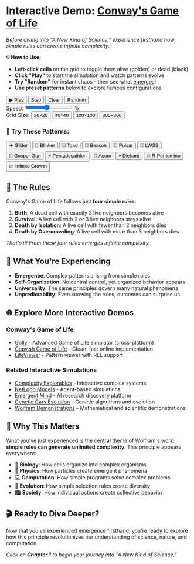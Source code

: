 # Interactive Demo: [Conway's Game of Life](annotation:conways-game-of-life)

*Before diving into "A New Kind of Science," experience firsthand how simple rules can create infinite complexity.*

**💡 How to Use:**

- **Left-click cells** on the grid to toggle them alive (golden) or dead (black)
- **Click "Play"** to start the simulation and watch patterns evolve  
- **Try "Random"** for instant chaos - then see what [emerges](annotation:emergence)!
- **Use preset patterns** below to explore famous configurations

<div id="game-of-life-container" class="game-of-life-container">
    <div class="game-controls">
        <div class="control-row">
            <button id="play-pause-btn" class="control-btn primary">▶ Play</button>
            <button id="step-btn" class="control-btn">Step</button>
            <button id="clear-btn" class="control-btn">Clear</button>
            <button id="random-btn" class="control-btn">Random</button>
        </div>
        <div class="control-row">
            <label for="speed-slider">Speed:</label>
            <input type="range" id="speed-slider" min="1" max="10" value="5" class="slider">
            <span id="speed-display">1x</span>
        </div>
        <div class="control-row">
            <label>Grid Size:</label>
            <button id="grid-smallest" class="size-btn">20×20</button>
            <button id="grid-small" class="size-btn active">40×40</button>
            <button id="grid-medium" class="size-btn">100×100</button>
            <button id="grid-large" class="size-btn">300×300</button>
        </div>
    </div>

<canvas id="game-canvas" class="game-canvas"></canvas>

<div class="pattern-library">
    <h3>🎨 Try These Patterns:</h3>
    <div class="pattern-buttons">
        <button class="pattern-btn" data-pattern="glider">✈️ Glider</button>
        <button class="pattern-btn" data-pattern="blinker">💫 Blinker</button>
        <button class="pattern-btn" data-pattern="toad">🐸 Toad</button>
        <button class="pattern-btn" data-pattern="beacon">🔆 Beacon</button>
        <button class="pattern-btn" data-pattern="pulsar">🌟 Pulsar</button>
        <button class="pattern-btn" data-pattern="lightweight-spaceship">🚀 LWSS</button>
        <button class="pattern-btn" data-pattern="gosper-gun">🔫 Gosper Gun</button>
        <button class="pattern-btn" data-pattern="pentadecathlon">⚡ Pentadecathlon</button>
        <button class="pattern-btn" data-pattern="acorn">🌰 Acorn</button>
        <button class="pattern-btn" data-pattern="diehard">💀 Diehard</button>
        <button class="pattern-btn" data-pattern="r-pentomino">🔥 R-Pentomino</button>
        <button class="pattern-btn" data-pattern="infinite-growth">📈 Infinite Growth</button>
    </div>
</div>

## 🧬 The Rules

Conway's Game of Life follows just **four simple rules**:

1. **Birth**: A dead cell with exactly 3 live neighbors becomes alive
2. **Survival**: A live cell with 2 or 3 live neighbors stays alive  
3. **Death by Isolation**: A live cell with fewer than 2 neighbors dies
4. **Death by Overcrowding**: A live cell with more than 3 neighbors dies

*That's it! From these four rules emerges infinite complexity.*

## 🎯 What You're Experiencing

- **Emergence**: Complex patterns arising from simple rules
- **Self-Organization**: No central control, yet organized behavior appears
- **Universality**: The same principles govern many natural phenomena
- **Unpredictability**: Even knowing the rules, outcomes can surprise us

## 🌐 Explore More Interactive Demos

### Conway's Game of Life
- [Golly](https://golly.sourceforge.io/) - Advanced Game of Life simulator (cross-platform)
- [Copy.sh Game of Life](https://copy.sh/life/) - Clean, fast online implementation
- [LifeViewer](https://lazyslug.com/lifeviewer/) - Pattern viewer with RLE support

### Related Interactive Simulations
- [Complexity Explorables](https://www.complexity-explorables.org/) - Interactive complex systems
- [NetLogo Models](https://ccl.northwestern.edu/netlogo/models/) - Agent-based simulations
- [Emergent Mind](https://emergentmind.com/) - AI research discovery platform
- [Genetic Cars Evolution](https://rednuht.org/genetic_cars_2/) - Genetic algorithms and evolution
- [Wolfram Demonstrations](https://demonstrations.wolfram.com/) - Mathematical and scientific demonstrations

## 🧠 Why This Matters

What you've just experienced is the central theme of Wolfram's work: **simple rules can generate unlimited complexity**. This principle appears everywhere:

- 🌿 **Biology**: How cells organize into complex organisms
- 🌊 **Physics**: How particles create emergent phenomena  
- 💻 **Computation**: How simple programs solve complex problems
- 🧬 **Evolution**: How simple selection rules create diversity
- 🏙️ **Society**: How individual actions create collective behavior

## 🎬 Ready to Dive Deeper?

Now that you've experienced emergence firsthand, you're ready to explore how this principle revolutionizes our understanding of science, nature, and computation.

*Click on **Chapter 1** to begin your journey into "A New Kind of Science."*